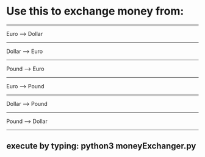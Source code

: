 # Use this to exchange money from:

___________________
Euro --> Dollar   
___________________
Dollar --> Euro   
___________________
Pound --> Euro    
___________________
Euro --> Pound    
___________________
Dollar --> Pound  
___________________
Pound --> Dollar  
___________________

## execute by typing: python3 moneyExchanger.py
